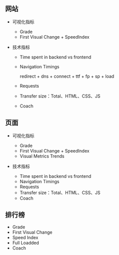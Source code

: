 ## 网站

- 可视化指标

    - Grade
    - First Visual Change + SpeedIndex

- 技术指标

    - Time spent in backend vs frontend
    - Navigation Timings

        redirect + dns + connect + ttf + fp + sp + load

    - Requests
    - Transfer size：Total、HTML、CSS、JS
    - Coach

## 页面

- 可视化指标

    - Grade
    - First Visual Change + SpeedIndex
    - Visual Metrics Trends

- 技术指标

    - Time spent in backend vs frontend
    - Navigation Timings
    - Requests
    - Transfer size：Total、HTML、CSS、JS
    - Coach

## 排行榜

- Grade
- First Visual Change
- Speed Index
- Full Loadded
- Coach

